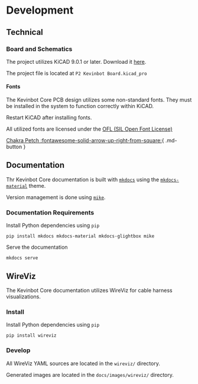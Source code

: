 # Development

## Technical

### Board and Schematics

The project utilizes KiCAD 9.0.1 or later.
Download it [here](https://www.kicad.org/download/).

The project file is located at `P2 Kevinbot Board.kicad_pro`

#### Fonts

The Kevinbot Core PCB design utilizes some non-standard fonts. They must be installed in the system to function correctly within KiCAD.

Restart KiCAD after installing fonts.

All utilized fonts are licensed under the [OFL (SIL Open Font License)](https://openfontlicense.org/)

[Chakra Petch :fontawesome-solid-arrow-up-right-from-square:](https://fonts.google.com/specimen/Chakra+Petch){ .md-button }

## Documentation

Thr Kevinbot Core documentation is built with [`mkdocs`](https://www.mkdocs.org/) using the [`mkdocs-material`](https://squidfunk.github.io/mkdocs-material/) theme. 

Version management is done using [`mike`](https://github.com/jimporter/mike).

### Documentation Requirements

Install Python dependencies using `pip`

```console
pip install mkdocs mkdocs-material mkdocs-glightbox mike
```

Serve the documentation

```console
mkdocs serve
```

## WireViz

The Kevinbot Core documentation utilizes WireViz for cable harness visualizations.

### Install

Install Python dependencies using `pip`

```console
pip install wireviz
```

### Develop

All WireViz YAML sources are located in the `wireviz/` directory.

Generated images are located in the `docs/images/wireviz/` directory.

